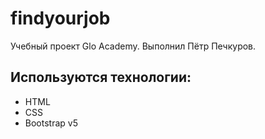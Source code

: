 # findyourjob
Учебный проект Glo Academy.
Выполнил Пётр Печкуров.

## Используются технологии:
- HTML
- CSS
- Bootstrap v5
